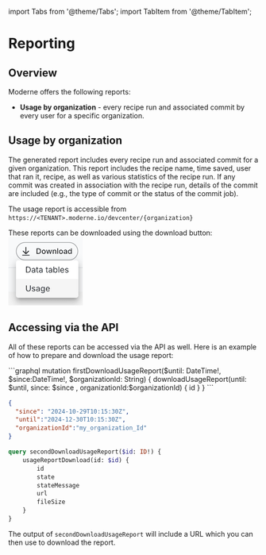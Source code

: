 import Tabs from '@theme/Tabs';
import TabItem from '@theme/TabItem';

# Reporting

## Overview

Moderne offers the following reports:

* **Usage by organization** - every recipe run and associated commit by every user for a specific organization. 

## Usage by organization

The generated report includes every recipe run and associated commit for a given organization. This report includes
the recipe name, time saved, user that ran it, recipe, as well as various statistics of the recipe run. 
If any commit was created in association with the recipe run, details of the commit are included (e.g., the type of 
commit or the status of the commit job).

The usage report is accessible from `https://<TENANT>.moderne.io/devcenter/{organization}`

These reports can be downloaded using the download button: ![](./assets/usage-report-download.png)

## Accessing via the API

All of these reports can be accessed via the API as well. Here is an example of how to prepare and download the usage report:

<Tabs>
<TabItem value="mutation-download-report" label="Mutation download report">
```graphql
mutation firstDownloadUsageReport($until: DateTime!, $since:DateTime!, $organizationId: String) {
    downloadUsageReport(until: $until, since: $since , organizationId:$organizationId) {
        id
    }
}
```
</TabItem>

<TabItem value="query-variables" label="Query Variables">

```json
{
  "since": "2024-10-29T10:15:30Z",
  "until":"2024-12-30T10:15:30Z",
  "organizationId":"my_organization_Id"
}
```
</TabItem>
</Tabs>

```graphql
query secondDownloadUsageReport($id: ID!) {
    usageReportDownload(id: $id) {
        id
        state
        stateMessage
        url
        fileSize
    }
}
```

The output of `secondDownloadUsageReport` will include a URL which you can then use to download the report.
